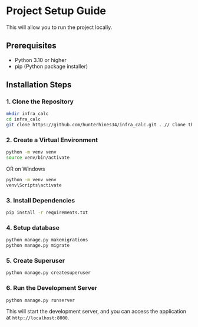 # Project Setup Guide

This will allow you to run the project locally.

## Prerequisites

- Python 3.10 or higher
- pip (Python package installer)

## Installation Steps

### 1. Clone the Repository

```bash
mkdir infra_calc
cd infra_calc
git clone https://github.com/hunterhines34/infra_calc.git . // Clone the repository into the current directory
```

### 2. Create a Virtual Environment

```bash
python -m venv venv
source venv/bin/activate
```

OR on Windows

```bash
python -m venv venv
venv\Scripts\activate
```

### 3. Install Dependencies

```bash
pip install -r requirements.txt
```

### 4. Setup database

```bash
python manage.py makemigrations
python manage.py migrate
```

### 5. Create Superuser

```bash
python manage.py createsuperuser
```

### 6. Run the Development Server

```bash
python manage.py runserver
```

This will start the development server, and you can access the application at `http://localhost:8000`.
